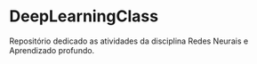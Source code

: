 # DeepLearningClass
Repositório dedicado as atividades da disciplina Redes Neurais e Aprendizado profundo.
